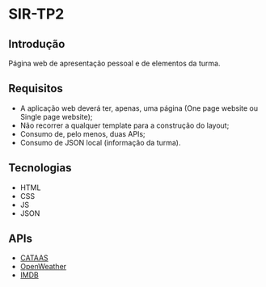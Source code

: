 # SIR-TP2

## Introdução

Página web de apresentação pessoal e de elementos da turma.

## Requisitos
- A aplicação web deverá ter, apenas, uma página (One page website ou Single page website);
- Não recorrer a qualquer template para a construção do layout;
- Consumo de, pelo menos, duas APIs;
- Consumo de JSON local (informação da turma).

## Tecnologias
- HTML
- CSS
- JS
- JSON

## APIs

- [CATAAS](https://cataas.com/#/)
- [OpenWeather](https://openweathermap.org/)
- [IMDB](https://imdb-api.com/)
